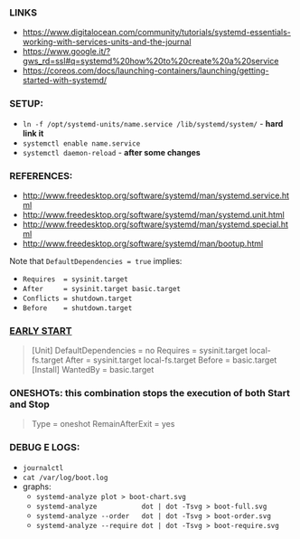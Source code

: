 ### LINKS
* https://www.digitalocean.com/community/tutorials/systemd-essentials-working-with-services-units-and-the-journal
* https://www.google.it/?gws_rd=ssl#q=systemd%20how%20to%20create%20a%20service
* https://coreos.com/docs/launching-containers/launching/getting-started-with-systemd/

### SETUP:
* `ln -f /opt/systemd-units/name.service /lib/systemd/system/` - **hard link it**
* `systemctl enable name.service`
* `systemctl daemon-reload` - **after some changes**

### REFERENCES:
* http://www.freedesktop.org/software/systemd/man/systemd.service.html
* http://www.freedesktop.org/software/systemd/man/systemd.unit.html
* http://www.freedesktop.org/software/systemd/man/systemd.special.html
* http://www.freedesktop.org/software/systemd/man/bootup.html

Note that `DefaultDependencies = true` implies:

* `Requires  = sysinit.target             `
* `After     = sysinit.target basic.target`
* `Conflicts = shutdown.target            `
* `Before    = shutdown.target            `

### [EARLY START](http://lists.freedesktop.org/archives/systemd-devel/2010-September/000225.html)
> [Unit]
> DefaultDependencies = no
> Requires  = sysinit.target local-fs.target
> After     = sysinit.target local-fs.target
> Before    = basic.target
> [Install]
> WantedBy  = basic.target

### ONESHOTs: this combination stops the execution of both Start and Stop
> Type = oneshot
> RemainAfterExit = yes

### DEBUG E LOGS:
* `journalctl`
* `cat /var/log/boot.log`
* graphs:
    * `systemd-analyze plot > boot-chart.svg                       `
    * `systemd-analyze           dot | dot -Tsvg > boot-full.svg   `
    * `systemd-analyze --order   dot | dot -Tsvg > boot-order.svg  `
    * `systemd-analyze --require dot | dot -Tsvg > boot-require.svg`
